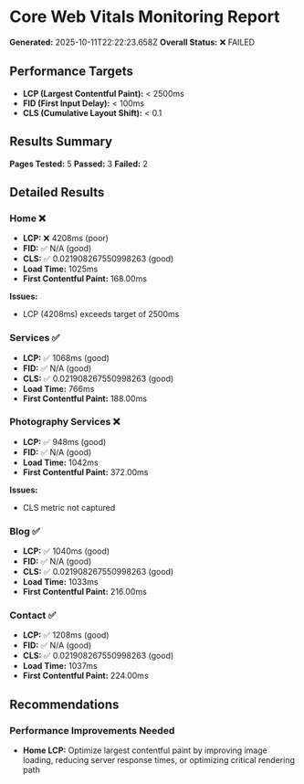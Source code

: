 # Core Web Vitals Monitoring Report

**Generated:** 2025-10-11T22:22:23.658Z
**Overall Status:** ❌ FAILED

## Performance Targets

- **LCP (Largest Contentful Paint):** < 2500ms
- **FID (First Input Delay):** < 100ms
- **CLS (Cumulative Layout Shift):** < 0.1

## Results Summary

**Pages Tested:** 5
**Passed:** 3
**Failed:** 2

## Detailed Results

### Home ❌

- **LCP:** ❌ 4208ms (poor)
- **FID:** ✅ N/A (good)
- **CLS:** ✅ 0.021908267550998263 (good)
- **Load Time:** 1025ms
- **First Contentful Paint:** 168.00ms

**Issues:**
- LCP (4208ms) exceeds target of 2500ms

### Services ✅

- **LCP:** ✅ 1068ms (good)
- **FID:** ✅ N/A (good)
- **CLS:** ✅ 0.021908267550998263 (good)
- **Load Time:** 766ms
- **First Contentful Paint:** 188.00ms

### Photography Services ❌

- **LCP:** ✅ 948ms (good)
- **FID:** ✅ N/A (good)
- **Load Time:** 1042ms
- **First Contentful Paint:** 372.00ms

**Issues:**
- CLS metric not captured

### Blog ✅

- **LCP:** ✅ 1040ms (good)
- **FID:** ✅ N/A (good)
- **CLS:** ✅ 0.021908267550998263 (good)
- **Load Time:** 1033ms
- **First Contentful Paint:** 216.00ms

### Contact ✅

- **LCP:** ✅ 1208ms (good)
- **FID:** ✅ N/A (good)
- **CLS:** ✅ 0.021908267550998263 (good)
- **Load Time:** 1037ms
- **First Contentful Paint:** 224.00ms

## Recommendations

### Performance Improvements Needed

- **Home LCP:** Optimize largest contentful paint by improving image loading, reducing server response times, or optimizing critical rendering path
